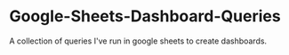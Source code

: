 # Google-Sheets-Dashboard-Queries
A collection of queries I've run in google sheets to create dashboards. 

